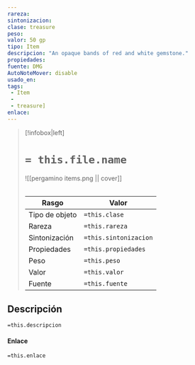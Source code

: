 ```yaml
---
rareza: 
sintonizacion: 
clase: treasure
peso: 
valor: 50 gp
tipo: Item
descripcion: "An opaque bands of red and white gemstone."
propiedades: 
fuente: DMG
AutoNoteMover: disable
usado_en:  
tags: 
 - Item
 - 
 - treasure]
enlace: 
---
```


> [!infobox|left]
>  # `= this.file.name`
> ![[pergamino items.png || cover]]
> ######   
> |Rasgo | Valor |
> | --- | --- |
> | Tipo de objeto| `=this.clase`|
>  | Rareza| `=this.rareza`|
> | Sintonización | `=this.sintonizacion` |
> | Propiedades | `=this.propiedades` |
>  | Peso | `=this.peso` |
> | Valor | `=this.valor` |
> | Fuente | `=this.fuente` |


## Descripción
`=this.descripcion`

#### Enlace
`=this.enlace`
